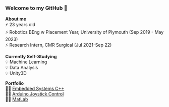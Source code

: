 ### Welcome to my GitHub 👋<br>
**About me** <br>
⚡ 23 years old <br>
⚡ Robotics BEng w Placement Year, University of Plymouth (Sep 2019 - May 2023)<br>
⚡ Research Intern, CMR Surgical (Jul 2021-Sep 22)<br>

**Currently Self-Studying** <br>
💡 Machine Learning <br>
💡 Data Analysis <br>
💡 Unity3D <br>

**Portfolio** <br>
👩‍💻 [Embedded Systems C++](chellij/Portfolio/1.%20Embedded%20Systems%20-%20Game%20Dev) <br>
👩‍💻 [Arduino Joystick Control](chellij/Portfolio/2.%20Arduino%20Joystick%20Programming) <br>
👩‍💻 [MatLab](chellij/Portfolio/4.%20MatLab%20Machine%20Learning) <br>
